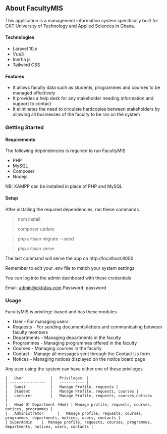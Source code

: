 ## About FacultyMIS

This application is a management information system specifically built for CKT University of Technology and Applied Sciences in Ghana.

#### Technologies
- Laravel 10.x
- Vue3
- Inertia js
- Tailwind CSS 


#### Features
- It allows faculty data such as students, programmes and courses to be managed effectively
- It provides a help desk for any stakeholder needing information and support to contact
- It eliminates the need to circulate hardcopies between stakeholders by allowing all businesses of the faculty to be ran on the system 

### Getting Started
#### Requirements
The following dependencies is required to run FacultyMIS
- PHP
- MySQL
- Composer
- Nodejs

NB: XAMPP can be installed in place of PHP and MySQL

#### Setup
After installing the required dependencies, ran these commands.
> npm install

> composer update

> php artisan migrate --seed

> php artisan serve

The last command will serve the app on http://localhost:8000

Remember to edit your .env file to match your system settings

You can log into the admin dashboard with these credentials

Email: admin@cktutas.com
Password: password


### Usage
FacultyMIS is privilege-based and has these modules
- User - For managing users
- Requests - For sending documents/letters and communicating between faculty members
- Departments - Managing departments in the faculty
- Programmes - Managing programmes offered in the faculty
- Courses - Managing courses in the faculty
- Contact - Manage all messages sent through the Contact Us form
- Notices - Managing notices displayed on the notice board page

Any user using the system can have either one of these privileges

    |   User            |   Privileges  |
    | ----------------  |   ----------- |
    |   Guest           |   Manage Profile, requests |
    |   Student         |   Manage Profile, requests, courses |
    |   Lecturer        |   Manage Profile, requests, courses,notices      |
    |   Head Of Department (Hod) | Manage profile, requests, courses, notices, programmes |
    |   Administrator      |   Manage profile, requests, courses, programmes, departments, notices, users, contacts |
    | SuperAdmin    |  Manage profile, requests, courses, programmes, departments, notices, users, contacts |
    
